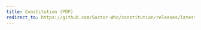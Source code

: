 ```yaml
---
title: Constitution (PDF)
redirect_to: https://github.com/Soctor-Who/constitution/releases/latest/download/constitution.pdf
---
```

